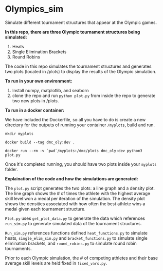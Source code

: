 # Olympics_sim
Simulate different tournament structures that appear at the Olympic games.

**In this repo, there are three Olympic tournament structures being simulated:**
1. Heats
2. Single Elimination Brackets
3. Round Robins

The code in this repo simulates the tournament structures and generates two plots (located in /plots) to display the results of the Olympic simulation. 


**To run in your own environment:**
1. Install numpy, matplotlib, and seaborn
2. clone the repo and run `python plot.py` from inside the repo to generate two new plots in /plots.


**To run in a docker container:**

We have included the Dockerfile, so all you have to do is create a new directory for the outputs of running your container `/myplots`, build and run.

```
mkdir myplots

docker build --tag dmc_oly:dev .

docker run --rm -v `pwd`/myplots:/dmc/plots dmc_oly:dev python3 plot.py
```
Once it's completed running, you should have two plots inside your `myplots` folder.


**Explaination of the code and how the simulations are generated:**

The `plot.py` script generates the two plots: a line graph and a density plot. The line graph shows the # of times the athlete with the highest average skill level won a medal per iteration of the simulation. The density plot shows the densities associated with how often the best athlete wins a medal given each tournament structure. 

`Plot.py` uses `get_plot_data.py` to generate the data which references `run_sim.py` to generate simulated data of the tournament structures. 

`Run_sim.py` references functions defined `heat_functions.py` to simulate heats,  `single_elim_sim.py` and `bracket_functions.py` to simulate single elimination brackets, and `round_robins.py`	to simulate round robin tournaments. 

Prior to each Olympic simulation, the # of competing athletes and their base average skill levels are held fixed in `fixed_vars.py`.
